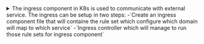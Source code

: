 <details>

<summary> 
The ingress component in K8s is used to communicate with external service. 
The ingress can be setup in two steps:
-`Create an ingress component file that will containe the rule set which configure which domain will map to which service`
-`Ingress controller which will manage to run those rule sets for ingress component`
</summary>


--

## *Install ingress controller in minikube cluster*
    -`minikube addons enable ingress`

## *Run dashboard service in kubernetes-dashboard namespace*
    -`minikube dashboard`

## *Apply ingress configuration file*
    -`kubectl apply -f dashboard-ingress.yaml`

## *Map the localhost ip address 127.0.0.1 to dashboard.com domain*
    -`sudo vim /etc/hosts`

## *Run the tunnel to run ingress component*
    -`minikube tunnel`

    
<details>